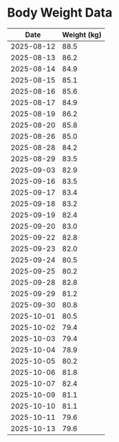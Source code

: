 # Body Weight Data

| Date | Weight (kg) |
|------|-------------|
| 2025-08-12 | 88.5 |
| 2025-08-13 | 86.2 |
| 2025-08-14 | 84.9 |
| 2025-08-15 | 85.1 |
| 2025-08-16 | 85.6 |
| 2025-08-17 | 84.9 |
| 2025-08-19 | 86.2 |
| 2025-08-20 | 85.8 |
| 2025-08-26 | 85.0 |
| 2025-08-28 | 84.2 |
| 2025-08-29 | 83.5 |
| 2025-09-03 | 82.9 |
| 2025-09-16 | 83.5 |
| 2025-09-17 | 83.4 |
| 2025-09-18 | 83.2 |
| 2025-09-19 | 82.4 |
| 2025-09-20 | 83.0 |
| 2025-09-22 | 82.8 |
| 2025-09-23 | 82.0 |
| 2025-09-24 | 80.5 |
| 2025-09-25 | 80.2 |
| 2025-09-28 | 82.8 |
| 2025-09-29 | 81.2 |
| 2025-09-30 | 80.8 |
| 2025-10-01 | 80.5 |
| 2025-10-02 | 79.4 |
| 2025-10-03 | 79.4 |
| 2025-10-04 | 78.9 |
| 2025-10-05 | 80.2 |
| 2025-10-06 | 81.8 |
| 2025-10-07 | 82.4 |
| 2025-10-09 | 81.1 |
| 2025-10-10 | 81.1 |
| 2025-10-11 | 79.6 |
| 2025-10-13 | 79.6 |
